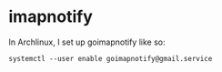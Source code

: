 # imapnotify

In Archlinux, I set up goimapnotify like so:

```
systemctl --user enable goimapnotify@gmail.service
```
